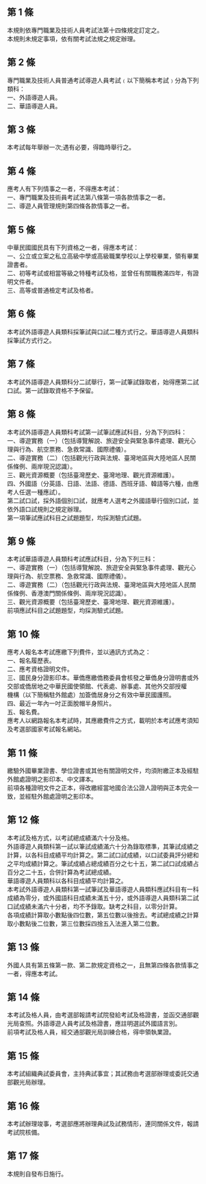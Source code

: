 第 1 條
-------
本規則依專門職業及技術人員考試法第十四條規定訂定之。  
本規則未規定事項，依有關考試法規之規定辦理。

第 2 條
-------
專門職業及技術人員普通考試導遊人員考試﹙以下簡稱本考試﹚分為下列  
類科：  
一、外語導遊人員。  
二、華語導遊人員。

第 3 條
-------
本考試每年舉辦一次;遇有必要，得臨時舉行之。

第 4 條
-------
應考人有下列情事之一者，不得應本考試：  
一、專門職業及技術員考試法第八條第一項各款情事之一者。  
二、導遊人員管理規則第四條各款情事之一者。

第 5 條
-------
中華民國國民具有下列資格之一者，得應本考試：  
一、公立或立案之私立高級中學或高級職業學校以上學校畢業，領有畢業  
    證書者。  
二、初等考試或相當等級之特種考試及格，並曾任有關職務滿四年，有證  
    明文件者。  
三、高等或普通檢定考試及格者。

第 6 條
-------
本考試外語導遊人員類科採筆試與口試二種方式行之。華語導遊人員類科  
採筆試方式行之。

第 7 條
-------
本考試外語導遊人員類科分二試舉行，第一試筆試錄取者，始得應第二試  
口試。第一試錄取資格不予保留。

第 8 條
-------
本考試外語導遊人員類科考試第一試筆試應試科目，分為下列四科：  
一、導遊實務（一）（包括導覽解說、旅遊安全與緊急事件處理、觀光心  
    理與行為、航空票務、急救常識、國際禮儀）。  
二、導遊實務（二）（包括觀光行政與法規、臺灣地區與大陸地區人民關  
    係條例、兩岸現況認識）。  
三、觀光資源概要（包括臺灣歷史、臺灣地理、觀光資源維護）。  
四、外國語（分英語、日語、法語、德語、西班牙語、韓語等六種，由應  
    考人任選一種應試）。  
第二試口試，採外語個別口試，就應考人選考之外國語舉行個別口試，並  
依外語口試規則之規定辦理。  
第一項筆試應試科目之試題題型，均採測驗式試題。

第 9 條
-------
本考試華語導遊人員類科考試應試科目，分為下列三科：  
一、導遊實務（一）（包括導覽解說、旅遊安全與緊急事件處理、觀光心  
    理與行為、航空票務、急救常識、國際禮儀）。  
二、導遊實務（二）（包括觀光行政與法規、臺灣地區與大陸地區人民關  
    係條例、香港澳門關係條例、兩岸現況認識）。  
三、觀光資源概要（包括臺灣歷史、臺灣地理、觀光資源維護）。  
前項應試科目之試題題型，均採測驗式試題。

第 10 條
--------
應考人報名本考試應繳下列費件，並以通訊方式為之：  
一、報名履歷表。  
二、應考資格證明文件。   
三、國民身分證影印本。華僑應繳僑務委員會核發之華僑身分證明書或外  
    交部或僑居地之中華民國使領館、代表處、辦事處、其他外交部授權  
    機構（以下簡稱駐外館處）加簽僑居身分之有效中華民國護照。  
四、最近一年內一吋正面脫帽半身照片。   
五、報名費。  
應考人以網路報名本考試時，其應繳費件之方式，載明於本考試應考須知  
及考選部國家考試報名網站。

第 11 條
--------
繳驗外國畢業證書、學位證書或其他有關證明文件，均須附繳正本及經駐  
外館處證明之影印本、中文譯本。  
前項各種證明文件之正本，得改繳經當地國合法公證人證明與正本完全一  
致，並經駐外館處證明之影印本。

第 12 條
--------
本考試及格方式，以考試總成績滿六十分及格。  
外語導遊人員類科第一試以筆試成績滿六十分為錄取標準，其筆試成績之  
計算，以各科目成績平均計算之。第二試口試成績，以口試委員評分總和  
之平均成績計算之。筆試成績占總成績百分之七十五，第二試口試成績占  
百分之二十五，合併計算為考試總成績。  
華語導遊人員類科以各科目成績平均計算之。   
本考試外語導遊人員類科第一試筆試及華語導遊人員類科應試科目有一科  
成績為零分，或外國語科目成績未滿五十分，或外語導遊人員類科第二試  
口試成績未滿六十分者，均不予錄取。缺考之科目，以零分計算。  
各項成績計算取小數點後四位數，第五位數以後捨去。考試總成績之計算  
取小數點後二位數，第三位數採四捨五入法進入第二位數。

第 13 條
--------
外國人具有第五條第一款、第二款規定資格之一，且無第四條各款情事之  
一者，得應本考試。

第 14 條
--------
本考試及格人員，由考選部報請考試院發給考試及格證書，並函交通部觀  
光局查照。外語導遊人員考試及格證書，應註明選試外國語言別。  
前項考試及格人員，經交通部觀光局訓練合格，得申領執業證。

第 15 條
--------
本考試組織典試委員會，主持典試事宜；其試務由考選部辦理或委託交通  
部觀光局辦理。

第 16 條
--------
本考試辦理竣事，考選部應將辦理典試及試務情形，連同關係文件，報請  
考試院核備。

第 17 條
--------
本規則自發布日施行。

